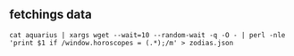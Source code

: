 
fetchings data
--------------

```
cat aquarius | xargs wget --wait=10 --random-wait -q -O - | perl -nle 'print $1 if /window.horoscopes = (.*);/m' > zodias.json
```
